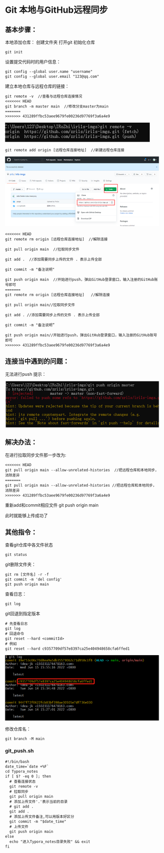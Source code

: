 # Git 本地与GitHub远程同步

## 基本步骤：

本地添加仓库： 创建文件夹 打开git 初始化仓库

```shell
git init
```

设置提交代码时的用户信息：

```shell
git config --global user.name "username"
git config --global user.email "123@qq.com"
```

建立本地仓库与远程仓库的链接：

```shell
git remote -v  //查看与远程仓库连接情况
<<<<<<< HEAD
git branch -m master main  //修改分支master为main
=======
>>>>>>> 431289ffbc53aee9679fe00236d97769f3a6a4e9
```

![](..\image\git\aecb61e34c3baa8032c03cea7c80793d.png)

```shell
git remote add origin [远程仓库连接地址]  //新建远程仓库连接
```

![](..\image\git\4765b6d1ae11ce825ef09224db86760a.png)

```shell
<<<<<<< HEAD
git remote rm origin [远程仓库连接地址]  //解除连接

git pull origin main  //拉取同步文件

git add .  //添加需要同步上传的文件 . 表示上传全部

git commit -m "备注说明"

git push origin main  //开始进行push，弹出GitHub登录窗口，输入注册的GitHub账号即可
=======
git remote rm origin [远程仓库连接地址]   //解除连接

git pull origin main//拉取同步文件

git add . //添加需要同步上传的文件 . 表示上传全部

git commit -m "备注说明”

git push origin main//开始进行push，弹出GitHub登录窗口，输入注册的GitHub账号即可
>>>>>>> 431289ffbc53aee9679fe00236d97769f3a6a4e9
```

## 连接当中遇到的问题：

无法进行push 提示： 

![](..\image\git\984b869f3130ac1ac442645f47e50637.png)

## 解决办法：

在进行拉取同步文件那一步改为:

```shell
<<<<<<< HEAD
git pull origin main --allow-unrelated-histories  //把远程仓库和本地同步，消除差异
=======
git pull origin main --allow-unrelated-histories //把远程仓库和本地同步，消除差异
>>>>>>> 431289ffbc53aee9679fe00236d97769f3a6a4e9
```

重新add和commit相应文件 git push origin main

此时就能够上传成功了

## 其他指令：

查看git仓库中各文件状态

```shell
git status
```

git删除文件夹：

```shell
git rm [文件名] -r -f
git commit -m 'del config' 
git push origin main
```

查看日志：

```shell
git log
```

git回退到指定版本

```shell
# 先查看日志
git log
# 回退命令
git reset --hard <commitId>
# 例如
git reset --hard c9357709df57e8397ca25e404948658cfa6ffed1
```

![image-20220615160647840](..\image\git\20220615160647840.png)

修改仓库名：

```shell
git branch -M main
```

### git_push.sh

```shell
#!/bin/bash
date_time=`date +%F`
cd Typora_notes
if [ $? -eq 0 ]; then
  # 查看连接状态
  git remote -v
  # 拉取同步
  git pull origin main
  # 添加上传文件'.'表示当前的目录
  # git add .
  git add .
  # 添加上传文件备注,可以用版本好区分
  git commit -m "$date_time"
  # 上传文件
  git push origin main
else
  echo "进入Typora_notes目录失败" && exit
fi
```

